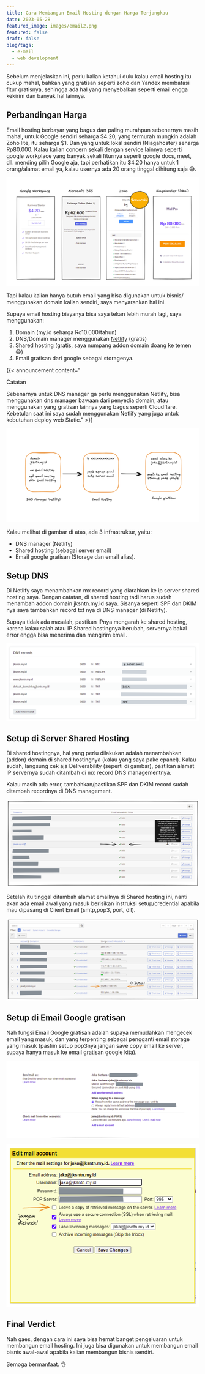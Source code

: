 ```yaml
---
title: Cara Membangun Email Hosting dengan Harga Terjangkau
date: 2023-05-28
featured_image: images/email2.png
featured: false
draft: false
blog/tags:
  - e-mail
  - web development
---
```

Sebelum menjelaskan ini, perlu kalian ketahui dulu kalau email hosting itu cukup mahal, bahkan yang gratisan seperti zoho dan Yandex membatasi fitur gratisnya, sehingga ada hal yang menyebalkan seperti email engga kekirim dan banyak hal lainnya.

## Perbandingan Harga

Email hosting berbayar yang bagus dan paling murahpun sebenernya masih mahal, untuk Google sendiri seharga $4.20, yang termurah mungkin adalah Zoho lite, itu seharga $1. Dan yang untuk lokal sendiri (Niagahoster) seharga Rp80.000. Kalau kalian concern sekali dengan service lainnya seperti google workplace yang banyak sekali fiturnya seperti google docs, meet, dll. mending pilih Google aja, tapi perhatikan itu $4.20 hanya untuk 1 orang/alamat email ya, kalau usernya ada 20 orang tinggal dihitung saja 😅.

![Perbandingan Harga](images/email2.png)

Tapi kalau kalian hanya butuh email yang bisa digunakan untuk bisnis/ menggunakan domain kalian sendiri, saya menyarankan hal ini.

Supaya email hosting biayanya bisa saya tekan lebih murah lagi, saya menggunakan: 

1.  Domain (my.id seharga Ro10.000/tahun) 
2.  DNS/Domain manager menggunakan [Netlify](https://www.netlify.com/) (gratis) 
3.  Shared hosting (gratis, saya numpang addon domain doang ke temen 😅) 
4.  Email gratisan dari google sebagai storagenya.

{{< announcement content="<p class='title'>Catatan</p>Sebenarnya untuk DNS manager ga perlu menggunakan Netlify, bisa menggunakan dns manager bawaan dari penyedia domain, atau menggunakan yang gratisan lainnya yang bagus seperti Cloudflare. Kebetulan saat ini saya sudah menggunakan Netlify yang juga untuk kebutuhan deploy web Static." >}}

![Infrastruktur Email](images/email1.png)

Kalau melihat di gambar di atas, ada 3 infrastruktur, yaitu:  

-   DNS manager (Netlify)
-   Shared hosting (sebagai server email)
-   Email google gratisan (Storage dan email alias).

## Setup DNS

Di Netlify saya menambahkan mx record yang diarahkan ke ip server shared hosting saya. Dengan catatan, di shared hosting tadi harus sudah menambah addon domain jksntn.my.id saya. Sisanya seperti SPF dan DKIM nya saya tambahkan record txt nya di DNS manager (di Netlify).

Supaya tidak ada masalah, pastikan IPnya mengarah ke shared hosting, karena kalau salah atau IP Shared hostingnya berubah, servernya bakal error engga bisa menerima dan mengirim email.

![](images/email3.png)

## Setup di Server Shared Hosting

Di shared hostingnya, hal yang perlu dilakukan adalah menambahkan (addon) domain di shared hostingnya (kalau yang saya pake cpanel). Kalau sudah, langsung cek aja Deliverability (seperti di gambar), pastikan alamat IP servernya sudah ditambah di mx record DNS managementnya.

Kalau masih ada error, tambahkan/pastikan SPF dan DKIM record sudah ditambah recordnya di DNS management.

![](images/email4.png)

Setelah itu tinggal ditambah alamat emailnya di Shared hosting ini, nanti akan ada email awal yang masuk berisikan instruksi setup/credential apabila mau dipasang di Client Email (smtp,pop3, port, dll).

![](images/email5.png)

## Setup di Email Google gratisan

Nah fungsi Email Google gratisan adalah supaya memudahkan mengecek email yang masuk, dan yang terpenting sebagai pengganti email storage yang masuk (pastiin setup pop3nya jangan save copy email ke server, supaya hanya masuk ke email gratisan google kita).

![](images/email6.png)

![](images/email7.png)

## Final Verdict

Nah gaes, dengan cara ini saya bisa hemat banget pengeluaran untuk membangun email hosting. Ini juga bisa digunakan untuk membangun email bisnis awal-awal apabila kalian membangun bisnis sendiri.

Semoga bermanfaat. 👌
